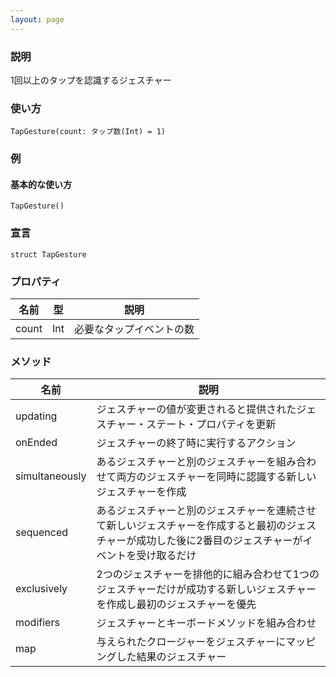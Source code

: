 ```yaml
---
layout: page
---
```


### 説明

1回以上のタップを認識するジェスチャー

### 使い方

    TapGesture(count: タップ数(Int) = 1)

### 例

#### 基本的な使い方

    TapGesture()

### 宣言

    struct TapGesture

### プロパティ

| 名前    | 型   | 説明           |
| ----- | --- | ------------ |
| count | Int | 必要なタップイベントの数 |

### メソッド

| 名前             | 説明                                                                           |
| -------------- | ---------------------------------------------------------------------------- |
| updating       | ジェスチャーの値が変更されると提供されたジェスチャー・ステート・プロパティを更新                                     |
| onEnded        | ジェスチャーの終了時に実行するアクション                                                         |
| simultaneously | あるジェスチャーと別のジェスチャーを組み合わせて両方のジェスチャーを同時に認識する新しいジェスチャーを作成                        |
| sequenced      | あるジェスチャーと別のジェスチャーを連続させて新しいジェスチャーを作成すると最初のジェスチャーが成功した後に2番目のジェスチャーがイベントを受け取るだけ |
| exclusively    | 2つのジェスチャーを排他的に組み合わせて1つのジェスチャーだけが成功する新しいジェスチャーを作成し最初のジェスチャーを優先                |
| modifiers      | ジェスチャーとキーボードメソッドを組み合わせ                                                       |
| map            | 与えられたクロージャーをジェスチャーにマッピングした結果のジェスチャー                                          |
